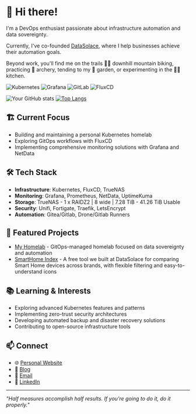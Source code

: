 # 👋 Hi there!

I'm a DevOps enthusiast passionate about infrastructure automation and data sovereignty.

Currently, I've co-founded [DataSolace](https://datasolace.com), where I help businesses achieve their automation goals.

Beyond work, you'll find me on the trails 🚵‍♂️ downhill mountain biking, practicing 🎯 archery, tending to my 🌱 garden, or experimenting in the 👨‍🍳 kitchen.

![Kubernetes](https://img.shields.io/badge/-Kubernetes-326CE5?style=flat&logo=kubernetes&logoColor=white)
![Grafana](https://img.shields.io/badge/-Grafana-F46800?style=flat&logo=grafana&logoColor=white)
![GitLab](https://img.shields.io/badge/-GitLab-FCA121?style=flat&logo=gitlab&logoColor=white)
![FluxCD](https://img.shields.io/badge/-FluxCD-3D6DEA?style=flat&logo=flux&logoColor=white)

![Your GitHub stats](https://github-readme-stats.vercel.app/api?username=biodrone&show_icons=true&theme=dark)
[![Top Langs](https://github-readme-stats.vercel.app/api/top-langs/?username=biodrone&layout=compact&theme=dark)](https://github.com/biodrone)

## 🏗️ Current Focus

- Building and maintaining a personal Kubernetes homelab
- Exploring GitOps workflows with FluxCD
- Implementing comprehensive monitoring solutions with Grafana and NetData

## 🛠️ Tech Stack

- **Infrastructure**: Kubernetes, FluxCD, TrueNAS
- **Monitoring**: Grafana, Prometheus, NetData, UptimeKuma
- **Storage**: TrueNAS - 1 x RAIDZ2 | 8 wide | 7.28 TiB - 41.26 TiB Usable
- **Security**: Unifi, Fortigate, Traefik, LetsEncrypt
- **Automation**: Gitea/Gitlab, Drone/Gitlab Runners

## 🚀 Featured Projects

- [My Homelab](https://github.com/biodrone/homelab) - GitOps-managed homelab focused on data sovereignty and automation
- [SmartHome Index](https://smarthomeindex.com) - A free tool we built at DataSolace for comparing Smart Home devices across brands, with flexible filtering and easy-to-understand icons

## 📚 Learning & Interests

- Exploring advanced Kubernetes features and patterns
- Implementing zero-trust security architectures
- Developing automated backup and disaster recovery solutions
- Contributing to open-source infrastructure tools

## 📫 Connect

- 🌐 [Personal Website](https://joshjacobs.net)
- 📝 [Blog](https://dangerous.tech)
- 📧 [Email](mailto:josh@joshjacobs.net)
- 💼 [LinkedIn](https://linkedin.com/in/josh-jacobs)

---

*"Half measures accomplish half results. If you're going to do it, do it properly."*
